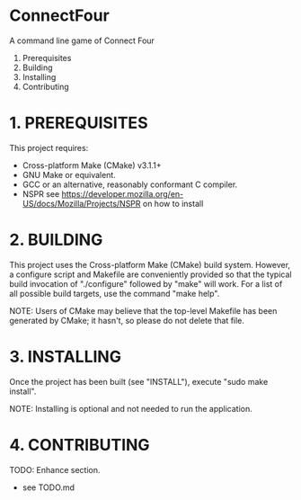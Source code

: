 # ConnectFour

A command line game of Connect Four

  1. Prerequisites
  2. Building
  3. Installing
  4. Contributing

# 1. PREREQUISITES

This project requires:
  - Cross-platform Make (CMake) v3.1.1+
  - GNU Make or equivalent.
  - GCC or an alternative, reasonably conformant C compiler.
  - NSPR see https://developer.mozilla.org/en-US/docs/Mozilla/Projects/NSPR on
    how to install

# 2. BUILDING

This project uses the Cross-platform Make (CMake) build system. However, a
configure script and Makefile are conveniently provided so that
the typical build invocation of "./configure" followed by "make" will work.
For a list of all possible build targets, use the command "make help".

NOTE: Users of CMake may believe that the top-level Makefile has been
generated by CMake; it hasn't, so please do not delete that file.

# 3. INSTALLING

Once the project has been built (see "INSTALL"), execute "sudo make install".

NOTE: Installing is optional and not needed to run the application.

# 4. CONTRIBUTING

TODO: Enhance section.
  - see TODO.md
